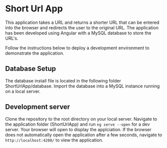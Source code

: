 # Short Url App

This application takes a URL and returns a shorter URL that can be entered into the browser and redirects the user to the original URL. The application has been developed using Angular with a MySQL database to store the URL's.

Follow the instructions below to deploy a development environment to demonstrate the application.

## Database Setup
The database install file is located in the following folder ShortUrlApp/database.
Import the database into a MySQL instance running on a local server.

## Development server
Clone the repository to the root directory on your local server. Navigate to the application folder (ShortUrlApp) and run `ng serve --open` for a dev server. Your browser will open to display the applciation. If the browser does not automatically open the application after a few seconds, navigate to `http://localhost:4200/` to view the application.
